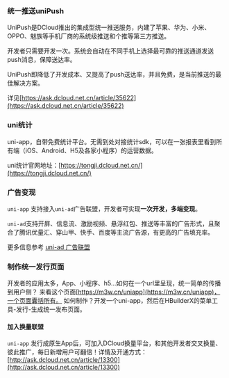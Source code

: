 ### 统一推送uniPush
UniPush是DCloud推出的集成型统一推送服务，内建了苹果、华为、小米、OPPO、魅族等手机厂商的系统级推送和个推等第三方推送。

开发者只需要开发一次。系统会自动在不同手机上选择最可靠的推送通道发送push消息，保障送达率。

UniPush即降低了开发成本、又提高了push送达率，并且免费，是当前推送的最佳解决方案。

详见[https://ask.dcloud.net.cn/article/35622](https://ask.dcloud.net.cn/article/35622)

### uni统计

uni-app，自带免费统计平台。无需到处对接统计sdk，可以在一张报表里看到所有端（iOS、Android、H5及各家小程序）的运营数据。

uni统计官网地址：[https://tongji.dcloud.net.cn/](https://tongji.dcloud.net.cn/)

### 广告变现

`uni-app` 支持接入`uni-ad`广告联盟，开发者可实现**一次开发，多端变现**。

`uni-ad`支持开屏、信息流、激励视频、悬浮红包、推送等丰富的广告形式，且聚合了腾讯优量汇、穿山甲、快手、百度等主流广告源，有更高的广告填充率。

更多信息参考 [uni-ad 广告联盟](https://uniad.dcloud.net.cn)

### 制作统一发行页面

开发者的应用太多，App、小程序、h5...如何在一个url里呈现，统一简单的传播到用户侧？
来看这个页面[https://m3w.cn/uniapp](https://m3w.cn/uniapp)，一个页面囊括所有。
如何制作？开发一个uni-app，然后在HBuilderX的菜单工具-发行-生成统一发布页面。


#### 加入换量联盟

`uni-app` 发行成原生App后，可加入DCloud换量平台，和其他开发者交叉换量、彼此推广，每日新增用户可翻倍！详情及开通方式：[http://ask.dcloud.net.cn/article/13300](http://ask.dcloud.net.cn/article/13300)
